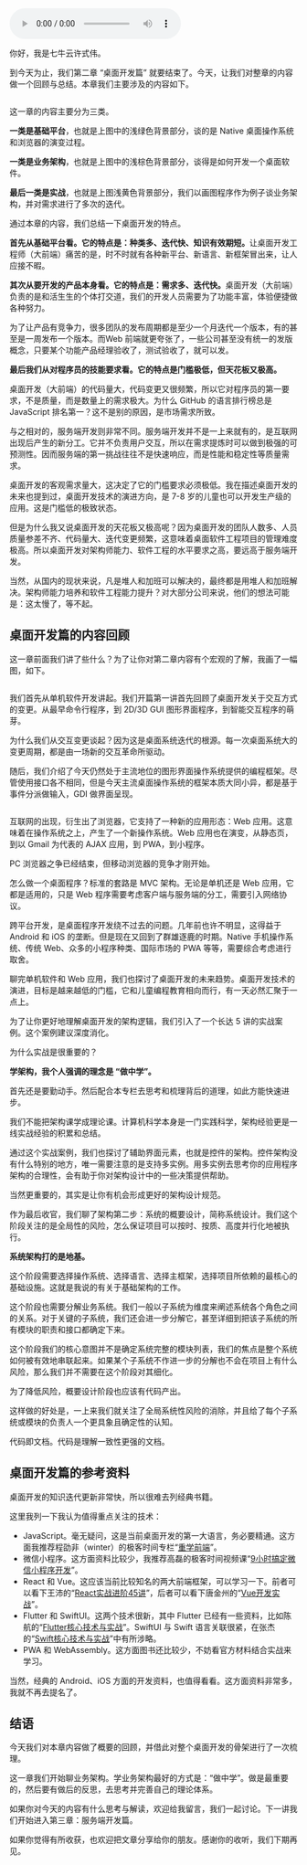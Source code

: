 <audio title="33 _ 桌面开发篇：回顾与总结" src="https://static001.geekbang.org/resource/audio/e7/5c/e76054e8c9b70663589fc82d3bb0185c.mp3" controls="controls"></audio> 
<p>你好，我是七牛云许式伟。</p><p>到今天为止，我们第二章 “桌面开发篇” 就要结束了。今天，让我们对整章的内容做一个回顾与总结。本章我们主要涉及的内容如下。</p><p><img src="https://static001.geekbang.org/resource/image/55/50/553d5dd6b9e774585514a05674066550.png" alt=""></p><p>这一章的内容主要分为三类。</p><p><strong>一类是基础平台</strong>，也就是上图中的浅绿色背景部分，谈的是 Native 桌面操作系统和浏览器的演变过程。</p><p><strong>一类是业务架构</strong>，也就是上图中的浅棕色背景部分，谈得是如何开发一个桌面软件。</p><p><strong>最后一类是实战</strong>，也就是上图浅黄色背景部分，我们以画图程序作为例子谈业务架构，并对需求进行了多次的迭代。</p><p>通过本章的内容，我们总结一下桌面开发的特点。</p><p><strong>首先从基础平台看。它的特点是：种类多、迭代快、知识有效期短。</strong>让桌面开发工程师（大前端）痛苦的是，时不时就有各种新平台、新语言、新框架冒出来，让人应接不暇。</p><p><strong>其次从要开发的产品本身看。它的特点是：需求多、迭代快。</strong>桌面开发（大前端）负责的是和活生生的个体打交道，我们的开发人员需要为了功能丰富，体验便捷做各种努力。</p><p>为了让产品有竞争力，很多团队的发布周期都是至少一个月迭代一个版本，有的甚至是一周发布一个版本。而Web 前端就更夸张了，一些公司甚至没有统一的发版概念，只要某个功能产品经理验收了，测试验收了，就可以发。</p><p><strong>最后我们从对程序员的技能要求看。它的特点是门槛极低，但天花板又极高。</strong></p><!-- [[[read_end]]] --><p>桌面开发（大前端）的代码量大，代码变更又很频繁，所以它对程序员的第一要求，不是质量，而是数量上的需求极大。为什么 GitHub 的语言排行榜总是 JavaScript 排名第一？这不是别的原因，是市场需求所致。</p><p>与之相对的，服务端开发则非常不同。服务端开发并不是一上来就有的，是互联网出现后产生的新分工。它并不负责用户交互，所以在需求提炼时可以做到极强的可预测性。因而服务端的第一挑战往往不是快速响应，而是性能和稳定性等质量需求。</p><p>桌面开发的客观需求量大，这决定了它的门槛要求必须极低。我在描述桌面开发的未来也提到过，桌面开发技术的演进方向，是 7-8 岁的儿童也可以开发生产级的应用。这是门槛低的极致状态。</p><p>但是为什么我又说桌面开发的天花板又极高呢？因为桌面开发的团队人数多、人员质量参差不齐、代码量大、迭代变更频繁，这意味着桌面软件工程项目的管理难度极高。所以桌面开发对架构师能力、软件工程的水平要求之高，要远高于服务端开发。</p><p>当然，从国内的现状来说，凡是堆人和加班可以解决的，最终都是用堆人和加班解决。架构师能力培养和软件工程能力提升？对大部分公司来说，他们的想法可能是：这太慢了，等不起。</p><h2>桌面开发篇的内容回顾</h2><p>这一章前面我们讲了些什么？为了让你对第二章内容有个宏观的了解，我画了一幅图，如下。</p><p><img src="https://static001.geekbang.org/resource/image/5a/14/5a083512c16a9ff8d661149eae283c14.png" alt=""></p><p>我们首先从单机软件开发讲起。我们开篇第一讲首先回顾了桌面开发关于交互方式的变更。从最早命令行程序，到 2D/3D GUI 图形界面程序，到智能交互程序的萌芽。</p><p>为什么我们从交互变更谈起？因为这是桌面系统迭代的根源。每一次桌面系统大的变更周期，都是由一场新的交互革命所驱动。</p><p>随后，我们介绍了今天仍然处于主流地位的图形界面操作系统提供的编程框架。尽管使用接口各不相同，但是今天主流桌面操作系统的框架本质大同小异，都是基于事件分派做输入，GDI 做界面呈现。</p><p><img src="https://static001.geekbang.org/resource/image/b8/c5/b8063e7ac32e854676b640c86d4628c5.png" alt=""></p><p>互联网的出现，衍生出了浏览器，它支持了一种新的应用形态：Web 应用。这意味着在操作系统之上，产生了一个新操作系统。Web 应用也在演变，从静态页，到以 Gmail 为代表的 AJAX 应用，到 PWA，到小程序。</p><p>PC 浏览器之争已经结束，但移动浏览器的竞争才刚开始。</p><p>怎么做一个桌面程序？标准的套路是 MVC 架构。无论是单机还是 Web 应用，它都是适用的，只是 Web 程序需要考虑客户端与服务端的分工，需要引入网络协议。</p><p>跨平台开发，是桌面程序开发绕不过去的问题。几年前也许不明显，这得益于 Android 和 iOS 的垄断。但是现在又回到了群雄逐鹿的时期。Native 手机操作系统、传统 Web、众多的小程序种类、国际市场的 PWA 等等，需要综合考虑进行取舍。</p><p>聊完单机软件和 Web 应用，我们也探讨了桌面开发的未来趋势。桌面开发技术的演进，目标是越来越低的门槛，它和儿童编程教育相向而行，有一天必然汇聚于一点上。</p><p>为了让你更好地理解桌面开发的架构逻辑，我们引入了一个长达 5 讲的实战案例。这个案例建议深度消化。</p><p>为什么实战是很重要的？</p><p><strong>学架构，我个人强调的理念是 “做中学”。</strong></p><p>首先还是要勤动手。然后配合本专栏去思考和梳理背后的道理，如此方能快速进步。</p><p>我们不能把架构课学成理论课。计算机科学本身是一门实践科学，架构经验更是一线实战经验的积累和总结。</p><p>通过这个实战案例，我们也探讨了辅助界面元素，也就是控件的架构。控件架构没有什么特别的地方，唯一需要注意的是支持多实例。用多实例去思考你的应用程序架构的合理性，会有助于你对架构设计中的一些决策提供帮助。</p><p>当然更重要的，其实是让你有机会形成更好的架构设计规范。</p><p>作为最后收官，我们聊了架构第二步：系统的概要设计，简称系统设计。我们这个阶段关注的是全局性的风险，怎么保证项目可以按时、按质、高度并行化地被执行。</p><p><strong>系统架构打的是地基。</strong></p><p>这个阶段需要选择操作系统、选择语言、选择主框架，选择项目所依赖的最核心的基础设施。这就是我说的有关于基础架构的工作。</p><p>这个阶段也需要分解业务系统。我们一般以子系统为维度来阐述系统各个角色之间的关系。对于关键的子系统，我们还会进一步分解它，甚至详细到把该子系统的所有模块的职责和接口都确定下来。</p><p>这个阶段我们的核心意图并不是确定系统完整的模块列表，我们的焦点是整个系统如何被有效地串联起来。如果某个子系统不作进一步的分解也不会在项目上有什么风险，那么我们并不需要在这个阶段对其细化。</p><p>为了降低风险，概要设计阶段也应该有代码产出。</p><p>这样做的好处是，一上来我们就关注了全局系统性风险的消除，并且给了每个子系统或模块的负责人一个更具象且确定性的认知。</p><p>代码即文档。代码是理解一致性更强的文档。</p><h2>桌面开发篇的参考资料</h2><p>桌面开发的知识迭代更新非常快，所以很难去列经典书籍。</p><p>这里我列一下我认为值得重点关注的技术：</p><ul>
<li>JavaScript。毫无疑问，这是当前桌面开发的第一大语言，务必要精通。这方面我推荐程劭非（winter）的极客时间专栏“<a href="http://gk.link/a/106jG">重学前端</a>”。</li>
<li>微信小程序。这方面资料比较少，我推荐高磊的极客时间视频课“<a href="http://gk.link/a/106jH">9小时搞定微信小程序开发</a>”。</li>
<li>React 和 Vue。这应该当前比较知名的两大前端框架，可以学习一下。前者可以看下王沛的“<a href="http://gk.link/a/106jM">React实战进阶45讲</a>”，后者可以看下唐金州的“<a href="http://gk.link/a/106jN">Vue开发实战</a>”。</li>
<li>Flutter 和 SwiftUI。这两个技术很新，其中 Flutter 已经有一些资料，比如陈航的“<a href="http://gk.link/a/106jO">Flutter核心技术与实战</a>”。SwiftUI 与 Swift 语言关联很紧，在张杰的“<a href="https://time.geekbang.org/course/intro/218">Swift核心技术与实战</a>”中有所涉略。</li>
<li>PWA 和 WebAssembly。这方面图书还比较少，不妨看官方材料结合实战来学习。</li>
</ul><p>当然，经典的 Android、iOS 方面的开发资料，也值得看看。这方面资料非常多，我就不再去提名了。</p><h2>结语</h2><p>今天我们对本章内容做了概要的回顾，并借此对整个桌面开发的骨架进行了一次梳理。</p><p>这一章我们开始聊业务架构。学业务架构最好的方式是：“做中学”。做是最重要的，然后要有做后的反思，去思考并完善自己的理论体系。</p><p>如果你对今天的内容有什么思考与解读，欢迎给我留言，我们一起讨论。下一讲我们开始进入第三章：服务端开发篇。</p><p>如果你觉得有所收获，也欢迎把文章分享给你的朋友。感谢你的收听，我们下期再见。</p>